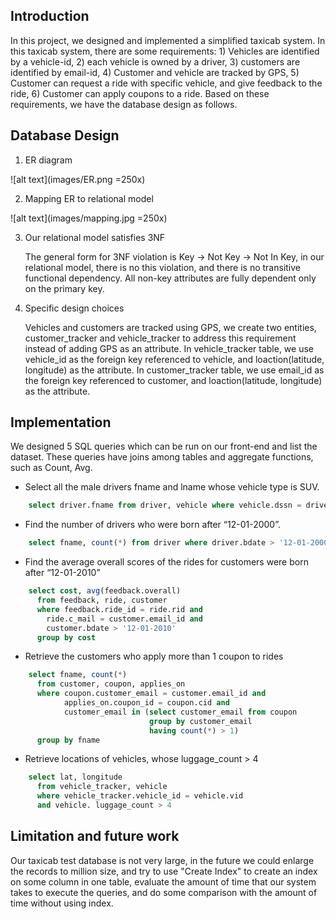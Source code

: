 
## Introduction

In this project, we designed and implemented a simplified taxicab system. In this taxicab system, there are some requirements: 1) Vehicles are identified by a vehicle-id, 2) each vehicle is owned by a driver, 3) customers are identified by email-id, 4) Customer and vehicle are tracked by GPS, 5) Customer can request a ride with specific vehicle, and give feedback to the ride, 6) Customer can apply coupons to a ride. Based on these requirements, we have the database design as follows.

## Database Design

1. ER diagram
 
![alt text](images/ER.png =250x)


2. Mapping ER to relational model

![alt text](images/mapping.jpg =250x)

3. Our relational model satisfies 3NF

   The general form for 3NF violation is Key -> Not Key -> Not In Key, in our relational model, there is no this violation, and there is no transitive functional dependency. All non-key attributes are fully dependent only on the primary key. 

4. Specific design choices
	
	Vehicles and customers are tracked using GPS, we create two entities, customer_tracker and vehicle_tracker to address this requirement instead of adding GPS as an attribute. In vehicle_tracker table, we use vehicle_id as the foreign key referenced to vehicle, and loaction(latitude, longitude) as the attribute. In customer_tracker table, we use email_id as the foreign key referenced to customer, and loaction(latitude, longitude) as the attribute.


## Implementation

We designed 5 SQL queries which can be run on our front-end and list the dataset. These queries have joins among tables and aggregate functions, such as Count, Avg.

- Select all the male drivers fname and lname whose vehicle type is SUV.

```sql
    select driver.fname from driver, vehicle where vehicle.dssn = driver.ssn and vehicle.type = 'SUV'
```

- Find the number of drivers who were born after “12-01-2000”.

```sql
    select fname, count(*) from driver where driver.bdate > '12-01-2000' group by fname
```

- Find the average overall scores of the rides for customers were born after “12-01-2010”

```sql
    select cost, avg(feedback.overall)
      from feedback, ride, customer
      where feedback.ride_id = ride.rid and
        ride.c_mail = customer.email_id and
        customer.bdate > '12-01-2010'
      group by cost
```

- Retrieve the customers who apply more than 1 coupon to rides  

```sql
    select fname, count(*)
      from customer, coupon, applies_on
      where coupon.customer_email = customer.email_id and
            applies_on.coupon_id = coupon.cid and
            customer_email in (select customer_email from coupon
                               group by customer_email
                               having count(*) > 1)
      group by fname
```

- Retrieve locations of vehicles, whose luggage_count > 4

```sql
    select lat, longitude
      from vehicle_tracker, vehicle
      where vehicle_tracker.vehicle_id = vehicle.vid
      and vehicle. luggage_count > 4
```


## Limitation and future work

Our taxicab test database is not very large, in the future we could enlarge the records to million size, and try to use "Create Index" to create an index on some column in one table, evaluate the amount of time that our system takes to execute the queries, and do some comparison with the amount of time without using index.
 




